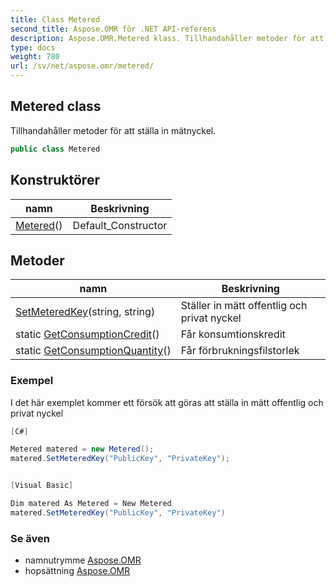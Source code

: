 ```yaml
---
title: Class Metered
second_title: Aspose.OMR för .NET API-referens
description: Aspose.OMR.Metered klass. Tillhandahåller metoder för att ställa in mätnyckel.
type: docs
weight: 780
url: /sv/net/aspose.omr/metered/
---
```

## Metered class

Tillhandahåller metoder för att ställa in mätnyckel.

```csharp
public class Metered
```

## Konstruktörer

| namn | Beskrivning |
| --- | --- |
| [Metered](metered/)() | Default_Constructor |

## Metoder

| namn | Beskrivning |
| --- | --- |
| [SetMeteredKey](../../aspose.omr/metered/setmeteredkey/)(string, string) | Ställer in mätt offentlig och privat nyckel |
| static [GetConsumptionCredit](../../aspose.omr/metered/getconsumptioncredit/)() | Får konsumtionskredit |
| static [GetConsumptionQuantity](../../aspose.omr/metered/getconsumptionquantity/)() | Får förbrukningsfilstorlek |

### Exempel

I det här exemplet kommer ett försök att göras att ställa in mätt offentlig och privat nyckel

```csharp
[C#]

Metered matered = new Metered();
matered.SetMeteredKey("PublicKey", "PrivateKey");


[Visual Basic]

Dim matered As Metered = New Metered
matered.SetMeteredKey("PublicKey", "PrivateKey")
```

### Se även

* namnutrymme [Aspose.OMR](../../aspose.omr/)
* hopsättning [Aspose.OMR](../../)


